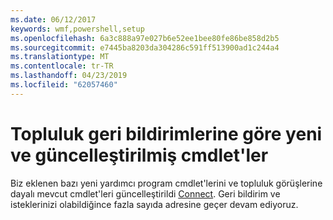 ```yaml
---
ms.date: 06/12/2017
keywords: wmf,powershell,setup
ms.openlocfilehash: 6a3c888a97e027b6e52ee1bee80fe86be858d2b5
ms.sourcegitcommit: e7445ba8203da304286c591ff513900ad1c244a4
ms.translationtype: MT
ms.contentlocale: tr-TR
ms.lasthandoff: 04/23/2019
ms.locfileid: "62057460"
---
```

# <a name="new-and-updated-cmdlets-based-on-community-feedback"></a>Topluluk geri bildirimlerine göre yeni ve güncelleştirilmiş cmdlet'ler
Biz eklenen bazı yeni yardımcı program cmdlet'lerini ve topluluk görüşlerine dayalı mevcut cmdlet'leri güncelleştirildi [Connect](https://connect.microsoft.com/powershell). Geri bildirim ve isteklerinizi olabildiğince fazla sayıda adresine geçer devam ediyoruz.
